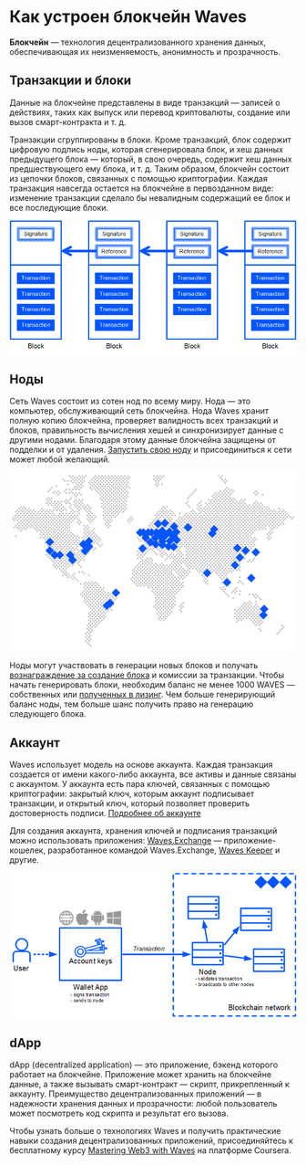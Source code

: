 # Как устроен блокчейн Waves

**Блокчейн** — технология децентрализованного хранения данных, обеспечивающая их неизменяемость, анонимность и прозрачность.

## Транзакции и блоки

Данные на блокчейне представлены в виде транзакций — записей о действиях, таких как выпуск или перевод криптовалюты, создание или вызов смарт-контракта и т. д.

Транзакции сгруппированы в блоки. Кроме транзакций, блок содержит цифровую подпись ноды, которая сгенерировала блок, и хеш данных предыдущего блока — который, в свою очередь, содержит хеш данных предшествующего ему блока, и т. д. Таким образом, блокчейн состоит из цепочки блоков, связанных с помощью криптографии. Каждая транзакция навсегда остается на блокчейне в первозданном виде: изменение транзакции сделало бы невалидным содержащий ее блок и все последующие блоки.

![](./_assets/blockchain.png)

## Ноды

Сеть Waves состоит из сотен нод по всему миру. Нода — это компьютер, обслуживающий сеть блокчейна. Нода Waves хранит полную копию блокчейна, проверяет валидность всех транзакций и блоков, правильность вычисления хешей и синхронизирует данные с другими нодами. Благодаря этому данные блокчейна защищены от подделки и от удаления. [Запустить свою ноду](/ru/waves-node/how-to-install-a-node/how-to-install-a-node) и присоединиться к сети может любой желающий.

![](./_assets/nodes-worldwide.png)

Ноды могут участвовать в генерации новых блоков и получать [вознаграждение за создание блока](/ru/blockchain/mining/mining-reward) и комиссии за транзакции. Чтобы начать генерировать блоки, необходим баланс не менее 1000 WAVES — собственных или [полученных в лизинг](/ru/blockchain/leasing). Чем больше генерирующий баланс ноды, тем больше шанс получить право на генерацию следующего блока.

## Аккаунт

Waves использует модель на основе аккаунта. Каждая транзакция создается от имени какого-либо аккаунта, все активы и данные связаны с аккаунтом. У аккаунта есть пара ключей, связанных с помощью криптографии: закрытый ключ, которым аккаунт подписывает транзакции, и открытый ключ, который позволяет проверить достоверность подписи. [Подробнее об аккаунте](/ru/blockchain/account/)

Для создания аккаунта, хранения ключей и подписания транзакций можно использовать приложения: [Waves.Exchange](https://waves.exchange/) — приложение-кошелек, разработанное командой Waves.Exchange, [Waves Keeper](/ru/ecosystem/waves-keeper/) и другие.

![](./_assets/interaction.png)

## dApp

dApp (decentralized application) — это приложение, бэкенд которого работает на блокчейне. Приложение может хранить на блокчейне данные, а также вызывать смарт-контракт — скрипт, прикрепленный к аккаунту. Преимущество децентрализованных приложений — в надежности хранения данных и прозрачности: любой пользователь может посмотреть код скрипта и результат его вызова.

Чтобы узнать больше о технологиях Waves и получить практические навыки создания децентрализованных приложений, присоединяйтесь к бесплатному курсу [Mastering Web3 with Waves](https://www.coursera.org/learn/mastering-web3-waves) на платформе Coursera.
